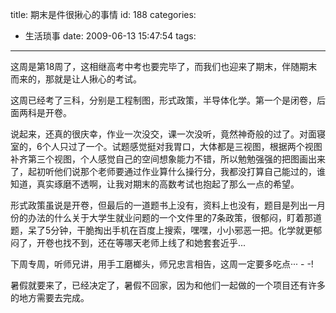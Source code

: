 title: 期末是件很揪心的事情
id: 188
categories:
  - 生活琐事
date: 2009-06-13 15:47:54
tags:
---

这周是第18周了，这相继高考中考也要完毕了，而我们也迎来了期末，伴随期末而来的，那就是让人揪心的考试。

这周已经考了三科，分别是工程制图，形式政策，半导体化学。第一个是闭卷，后面两科是开卷。

说起来，还真的很庆幸，作业一次没交，课一次没听，竟然神奇般的过了。对面寝室的，6个人只过了一个。试题感觉挺对我胃口，大体都是三视图，根据两个视图补齐第三个视图，个人感觉自己的空间想象能力不错，所以勉勉强强的把图画出来了，起初听他们说那个老师要通过作业算什么操行分，我都没打算自己能过的，谁知道，真实琢磨不透啊，让我对期末的高数考试也抱起了那么一点的希望。

形式政策虽说是开卷，但最后的一道题书上没有，资料上也没有，题目是列出一月份的办法的什么关于大学生就业问题的一个文件里的7条政策，很郁闷，盯着那道题，呆了5分钟，干脆掏出手机在百度上搜索，嘿嘿，小小邪恶一把。化学就更郁闷了，开卷也找不到，还在等哪天老师上线了和她套套近乎...

下周专周，听师兄讲，用手工磨榔头，师兄忠言相告，这周一定要多吃点··· - -!

暑假就要来了，已经决定了，暑假不回家，因为和他们一起做的一个项目还有许多的地方需要去完成。